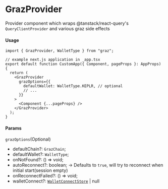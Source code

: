 # GrazProvider

Provider component which wraps @tanstack/react-query's `QueryClientProvider` and various graz side effects

#### Usage

```tsx
import { GrazProvider, WalletType } from "graz";

// example next.js application in _app.tsx
export default function CustomApp({ Component, pageProps }: AppProps) {
  return (
    <GrazProvider
      grazOptions={{
        defaultWallet: WalletType.KEPLR, // optional
        // ...
      }}
    >
      <Component {...pageProps} />
    </GrazProvider>
  );
}
```

#### Params

`grazOptions`(Optional)

- defaultChain?: `GrazChain`;
- defaultWallet?: `WalletType`;
- onNotFound?: () => void;
- autoReconnect?: boolean; -> Defaults to `true`, will try to reconnect when initial start(session empty)
- onReconnectFailed?: () => void;
- walletConnect?: [`WalletConnectStore`](../types/WalletConnectStore.md) | null
